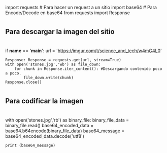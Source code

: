
import requests # Para hacer un request a un sitio
import base64 # Para Encode/Decode en base64
from requests import Response
#
## Para descargar la imagen del sitio
#
if __name__ == '__main__':
    url = 'https://imgur.com/t/science_and_tech/w4mG4L0'

    Response: Response = requests.get(url, stream=True)
    with open('stones.jpg','wb') as file_down:
        for chunk in Response.iter_content(): #Descargando contenido poco a poco.
            file_down.write(chunk)
    Response.close()
#
## Para codificar la imagen
#
with open('stones.jpg','rb') as binary_file:
    binary_file_data = binary_file.read()
    base64_encoded_data = base64.b64encode(binary_file_data)
    base64_message = base64_encoded_data.decode('utf8')

    print (base64_message)
